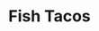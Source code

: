 ---
title: "Fish Tacos"
type: "recipe"
tags: 
  - mexican
  - easy
  - baked
source: "https://www.myrecipes.com/recipe/fish-tacos-with-lime-cilantro-crema"
image: "image.jpeg"
---